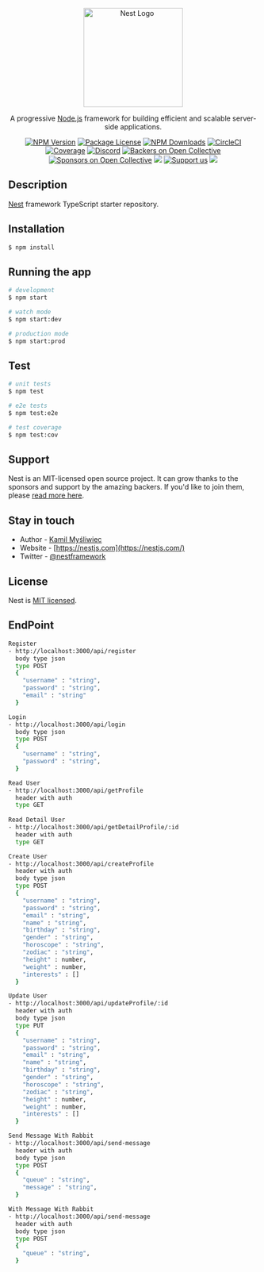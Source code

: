 <p align="center">
  <a href="http://nestjs.com/" target="blank"><img src="https://nestjs.com/img/logo-small.svg" width="200" alt="Nest Logo" /></a>
</p>

[circleci-image]: https://img.shields.io/circleci/build/github/nestjs/nest/master?token=abc123def456
[circleci-url]: https://circleci.com/gh/nestjs/nest

  <p align="center">A progressive <a href="http://nodejs.org" target="_blank">Node.js</a> framework for building efficient and scalable server-side applications.</p>
    <p align="center">
<a href="https://www.npmjs.com/~nestjscore" target="_blank"><img src="https://img.shields.io/npm/v/@nestjs/core.svg" alt="NPM Version" /></a>
<a href="https://www.npmjs.com/~nestjscore" target="_blank"><img src="https://img.shields.io/npm/l/@nestjs/core.svg" alt="Package License" /></a>
<a href="https://www.npmjs.com/~nestjscore" target="_blank"><img src="https://img.shields.io/npm/dm/@nestjs/common.svg" alt="NPM Downloads" /></a>
<a href="https://circleci.com/gh/nestjs/nest" target="_blank"><img src="https://img.shields.io/circleci/build/github/nestjs/nest/master" alt="CircleCI" /></a>
<a href="https://coveralls.io/github/nestjs/nest?branch=master" target="_blank"><img src="https://coveralls.io/repos/github/nestjs/nest/badge.svg?branch=master#9" alt="Coverage" /></a>
<a href="https://discord.gg/G7Qnnhy" target="_blank"><img src="https://img.shields.io/badge/discord-online-brightgreen.svg" alt="Discord"/></a>
<a href="https://opencollective.com/nest#backer" target="_blank"><img src="https://opencollective.com/nest/backers/badge.svg" alt="Backers on Open Collective" /></a>
<a href="https://opencollective.com/nest#sponsor" target="_blank"><img src="https://opencollective.com/nest/sponsors/badge.svg" alt="Sponsors on Open Collective" /></a>
  <a href="https://paypal.me/kamilmysliwiec" target="_blank"><img src="https://img.shields.io/badge/Donate-PayPal-ff3f59.svg"/></a>
    <a href="https://opencollective.com/nest#sponsor"  target="_blank"><img src="https://img.shields.io/badge/Support%20us-Open%20Collective-41B883.svg" alt="Support us"></a>
  <a href="https://twitter.com/nestframework" target="_blank"><img src="https://img.shields.io/twitter/follow/nestframework.svg?style=social&label=Follow"></a>
</p>
  <!--[![Backers on Open Collective](https://opencollective.com/nest/backers/badge.svg)](https://opencollective.com/nest#backer)
  [![Sponsors on Open Collective](https://opencollective.com/nest/sponsors/badge.svg)](https://opencollective.com/nest#sponsor)-->

## Description

[Nest](https://github.com/nestjs/nest) framework TypeScript starter repository.

## Installation

```bash
$ npm install
```

## Running the app

```bash
# development
$ npm start

# watch mode
$ npm start:dev

# production mode
$ npm start:prod
```

## Test

```bash
# unit tests
$ npm test

# e2e tests
$ npm test:e2e

# test coverage
$ npm test:cov
```

## Support

Nest is an MIT-licensed open source project. It can grow thanks to the sponsors and support by the amazing backers. If you'd like to join them, please [read more here](https://docs.nestjs.com/support).

## Stay in touch

- Author - [Kamil Myśliwiec](https://kamilmysliwiec.com)
- Website - [https://nestjs.com](https://nestjs.com/)
- Twitter - [@nestframework](https://twitter.com/nestframework)

## License

Nest is [MIT licensed](LICENSE).

## EndPoint
```bash
Register
- http://localhost:3000/api/register
  body type json
  type POST
  {
    "username" : "string",
    "password" : "string",
    "email" : "string"
  }

Login
- http://localhost:3000/api/login
  body type json
  type POST
  {
    "username" : "string",
    "password" : "string",
  }

Read User
- http://localhost:3000/api/getProfile
  header with auth
  type GET
  
Read Detail User
- http://localhost:3000/api/getDetailProfile/:id
  header with auth
  type GET

Create User
- http://localhost:3000/api/createProfile
  header with auth
  body type json
  type POST
  {
    "username" : "string",
    "password" : "string",
    "email" : "string",
    "name" : "string",
    "birthday" : "string",
    "gender" : "string",
    "horoscope" : "string",
    "zodiac" : "string",
    "height" : number,
    "weight" : number,
    "interests" : []
  }

Update User
- http://localhost:3000/api/updateProfile/:id
  header with auth
  body type json
  type PUT
  {
    "username" : "string",
    "password" : "string",
    "email" : "string",
    "name" : "string",
    "birthday" : "string",
    "gender" : "string",
    "horoscope" : "string",
    "zodiac" : "string",
    "height" : number,
    "weight" : number,
    "interests" : []
  }

Send Message With Rabbit
- http://localhost:3000/api/send-message
  header with auth
  body type json
  type POST
  {
    "queue" : "string",
    "message" : "string",
  }

With Message With Rabbit
- http://localhost:3000/api/send-message
  header with auth
  body type json
  type POST
  {
    "queue" : "string",
  }
```
